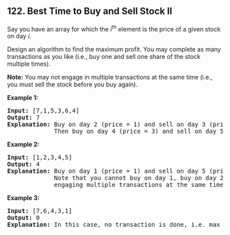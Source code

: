## 122. Best Time to Buy and Sell Stock II

Say you have an array for which the *i*<sup>th</sup> element is the price of a given stock on day *i*.

Design an algorithm to find the maximum profit. You may complete as many transactions as you like (i.e., buy one and sell one share of the stock multiple times).

**Note:** You may not engage in multiple transactions at the same time (i.e., you must sell the stock before you buy again).

**Example 1:**
<pre>
<b>Input:</b> [7,1,5,3,6,4]
<b>Output:</b> 7
<b>Explanation:</b> Buy on day 2 (price = 1) and sell on day 3 (price = 5), profit = 5-1 = 4.
             Then buy on day 4 (price = 3) and sell on day 5 (price = 6), profit = 6-3 = 3.
</pre>

**Example 2:**
<pre>
<b>Input:</b> [1,2,3,4,5]
<b>Output:</b> 4
<b>Explanation:</b> Buy on day 1 (price = 1) and sell on day 5 (price = 5), profit = 5-1 = 4.
             Note that you cannot buy on day 1, buy on day 2 and sell them later, as you are
             engaging multiple transactions at the same time. You must sell before buying again.
</pre>

**Example 3:**
<pre>
<b>Input:</b> [7,6,4,3,1]
<b>Output:</b> 0
<b>Explanation:</b> In this case, no transaction is done, i.e. max profit = 0.
</pre>
